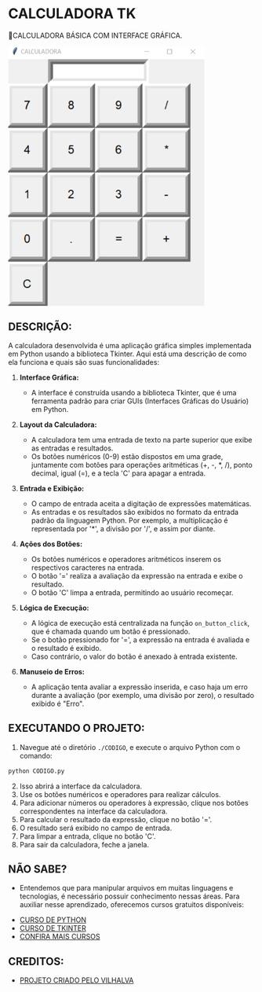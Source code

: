 # CALCULADORA TK
🎈CALCULADORA BÁSICA COM INTERFACE GRÁFICA.

<img src="FOTO.png" align="center" width="400"> <br>

## DESCRIÇÃO:
A calculadora desenvolvida é uma aplicação gráfica simples implementada em Python usando a biblioteca Tkinter. Aqui está uma descrição de como ela funciona e quais são suas funcionalidades:

1. **Interface Gráfica:**
   - A interface é construída usando a biblioteca Tkinter, que é uma ferramenta padrão para criar GUIs (Interfaces Gráficas do Usuário) em Python.

2. **Layout da Calculadora:**
   - A calculadora tem uma entrada de texto na parte superior que exibe as entradas e resultados.
   - Os botões numéricos (0-9) estão dispostos em uma grade, juntamente com botões para operações aritméticas (+, -, *, /), ponto decimal, igual (=), e a tecla 'C' para apagar a entrada.

3. **Entrada e Exibição:**
   - O campo de entrada aceita a digitação de expressões matemáticas.
   - As entradas e os resultados são exibidos no formato da entrada padrão da linguagem Python. Por exemplo, a multiplicação é representada por '*', a divisão por '/', e assim por diante.

4. **Ações dos Botões:**
   - Os botões numéricos e operadores aritméticos inserem os respectivos caracteres na entrada.
   - O botão '=' realiza a avaliação da expressão na entrada e exibe o resultado.
   - O botão 'C' limpa a entrada, permitindo ao usuário recomeçar.

5. **Lógica de Execução:**
   - A lógica de execução está centralizada na função `on_button_click`, que é chamada quando um botão é pressionado.
   - Se o botão pressionado for '=', a expressão na entrada é avaliada e o resultado é exibido.
   - Caso contrário, o valor do botão é anexado à entrada existente.

6. **Manuseio de Erros:**
   - A aplicação tenta avaliar a expressão inserida, e caso haja um erro durante a avaliação (por exemplo, uma divisão por zero), o resultado exibido é "Erro".

## EXECUTANDO O PROJETO:
1. Navegue até o diretório `./CODIGO`, e execute o arquivo Python com o comando:
```bash
python CODIGO.py
```
2. Isso abrirá a interface da calculadora.
3. Use os botões numéricos e operadores para realizar cálculos.
4. Para adicionar números ou operadores à expressão, clique nos botões correspondentes na interface da calculadora.
5. Para calcular o resultado da expressão, clique no botão '='.
6. O resultado será exibido no campo de entrada.
7. Para limpar a entrada, clique no botão 'C'.
8. Para sair da calculadora, feche a janela.

## NÃO SABE?
- Entendemos que para manipular arquivos em muitas linguagens e tecnologias, é necessário possuir conhecimento nessas áreas. Para auxiliar nesse aprendizado, oferecemos cursos gratuitos disponíveis:
* [CURSO DE PYTHON](https://github.com/VILHALVA/CURSO-DE-PYTHON)
* [CURSO DE TKINTER](https://github.com/VILHALVA/CURSO-DE-TKINTER)
* [CONFIRA MAIS CURSOS](https://github.com/VILHALVA?tab=repositories&q=+topic:CURSO)

## CREDITOS:
- [PROJETO CRIADO PELO VILHALVA](https://github.com/VILHALVA)


